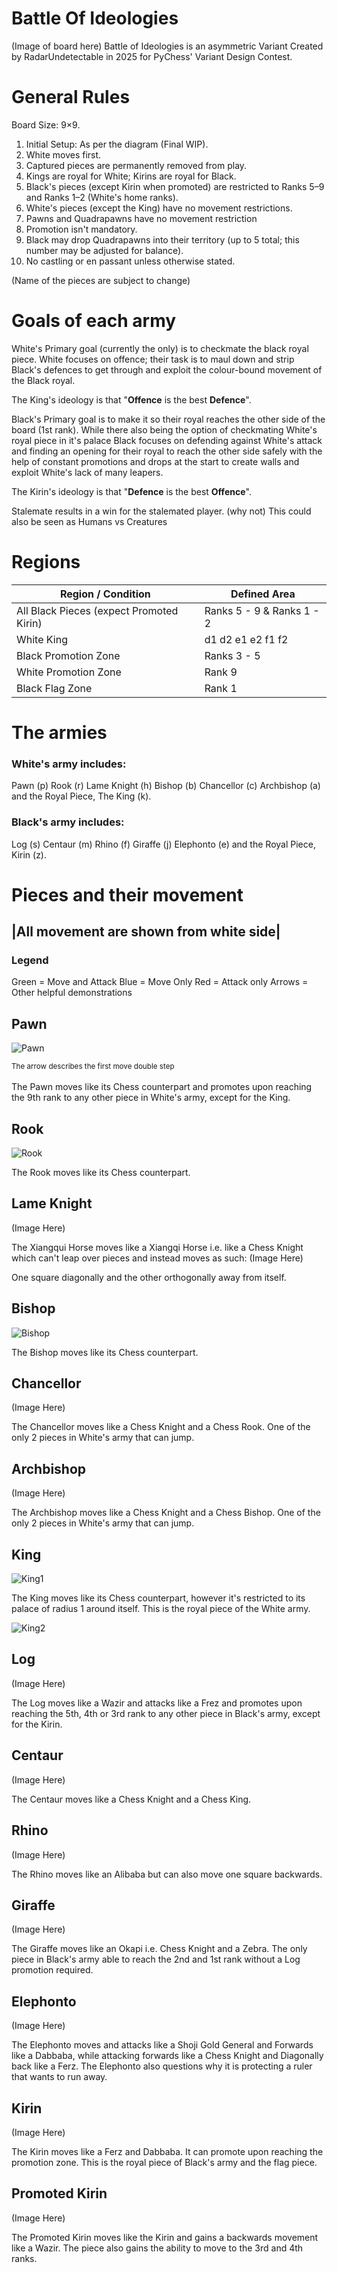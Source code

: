 # Battle Of Ideologies

(Image of board here)
Battle of Ideologies is an asymmetric Variant Created by RadarUndetectable in 2025 for PyChess' Variant Design Contest.

# General Rules
Board Size: 9×9.

1) Initial Setup: As per the diagram (Final WIP).
2) White moves first.
3) Captured pieces are permanently removed from play.
4) Kings are royal for White; Kirins are royal for Black.
5) Black's pieces (except Kirin when promoted) are restricted to Ranks 5–9 and Ranks 1–2 (White's home ranks).
6) White's pieces (except the King) have no movement restrictions.
7) Pawns and Quadrapawns have no movement restriction
8) Promotion isn't mandatory.
9) Black may drop Quadrapawns into their territory (up to 5 total; this number may be adjusted for balance).
10) No castling or en passant unless otherwise stated.

(Name of the pieces are subject to change)

# Goals of each army

White's Primary goal (currently the only) is to checkmate the black royal piece.
White focuses on offence; their task is to maul down and strip Black's defences to get through and exploit the colour-bound movement of the Black royal.

The King's ideology is that "**Offence** is the best **Defence**".

Black's Primary goal is to make it so their royal reaches the other side of the board (1st rank). While there also being the option of checkmating White's royal piece in it's palace
Black focuses on defending against White's attack and finding an opening for their royal to reach the other side safely with the help of constant promotions and drops at the start to create walls and exploit White's lack of many leapers.

The Kirin's ideology is that "**Defence** is the best **Offence**".

Stalemate results in a win for the stalemated player. (why not)
This could also be seen as Humans vs Creatures

# Regions
Region / Condition | Defined Area
--- | ---
All Black Pieces (expect Promoted Kirin) | Ranks 5 - 9 & Ranks 1 - 2
White King | d1 d2 e1 e2 f1 f2 
Black Promotion Zone | Ranks 3 - 5
White Promotion Zone | Rank 9
Black Flag Zone | Rank 1

# The armies

### White's army includes: 
Pawn (p)
Rook (r)
Lame Knight (h)
Bishop (b)
Chancellor (c)
Archbishop (a) 
and the Royal Piece, The King (k).

### Black's army includes: 
Log (s) 
Centaur (m)
Rhino (f)
Giraffe (j) 
Elephonto (e) 
and the Royal Piece, Kirin (z).

# Pieces and their movement

## |All movement are shown from white side|
### Legend
Green = Move and Attack
Blue = Move Only
Red = Attack only
Arrows = Other helpful demonstrations

## Pawn
![Pawn](https://cdn.discordapp.com/attachments/732661871261253843/1372114541659295795/image.png?ex=682598bf&is=6824473f&hm=88de4c8f1f07cb7b277104455a823e936e04c7d0215cc0d9983bcff0bef28df6&)

<sub> The arrow describes the first move double step </sub><br></br>
The Pawn moves like its Chess counterpart and promotes upon reaching the 9th rank to any other piece in White's army, except for the King.

## Rook
![Rook](https://cdn.discordapp.com/attachments/732661871261253843/1372115014734975016/image.png?ex=68259930&is=682447b0&hm=851ca79b8d1cc998ce3ee32c0e2d357ec510754a953c4202b5466629ade8617a&)

The Rook moves like its Chess counterpart.

## Lame Knight
(Image Here)

The Xiangqui Horse moves like a Xiangqi Horse i.e. like a Chess Knight which can't leap over pieces and instead moves as such:
(Image Here)

One square diagonally and the other orthogonally away from itself.

## Bishop
![Bishop](https://cdn.discordapp.com/attachments/732661871261253843/1372115378943033396/image.png?ex=68259987&is=68244807&hm=ed5eeea7006c1c1ac50e3dde40d4f43fc613fa1d33b7dd17246a6ef78359813c&)

The Bishop moves like its Chess counterpart.

## Chancellor
(Image Here)

The Chancellor moves like a Chess Knight and a Chess Rook. One of the only 2 pieces in White's army that can jump.

## Archbishop
(Image Here)

The Archbishop moves like a Chess Knight and a Chess Bishop. One of the only 2 pieces in White's army that can jump.

## King
![King1](https://cdn.discordapp.com/attachments/732661871261253843/1372115667372867645/image.png?ex=682599cb&is=6824484b&hm=bdc19b43657777756102bd619cfec0d0492bc48d56930687965e10772f2c1d9c&)

The King moves like its Chess counterpart, however it's restricted to its palace of radius 1 around itself. This is the royal piece of the White army.

![King2](https://cdn.discordapp.com/attachments/732661871261253843/1372115987620691998/image.png?ex=68259a18&is=68244898&hm=473b53b341faa117e38ca29a9a2c50d35cd6f647461c319d1146776b9d5c732b&)

## Log
(Image Here)

The Log moves like a Wazir and attacks like a Frez and promotes upon reaching the 5th, 4th or 3rd rank to any other piece in Black's army, except for the Kirin.

## Centaur
(Image Here)

The Centaur moves like a Chess Knight and a Chess King.

## Rhino
(Image Here)

The Rhino moves like an Alibaba but can also move one square backwards.

## Giraffe
(Image Here)

The Giraffe moves like an Okapi i.e. Chess Knight and a Zebra. The only piece in Black's army able to reach the 2nd and 1st rank without a Log promotion required.

## Elephonto
(Image Here)

The Elephonto moves and attacks like a Shoji Gold General and Forwards like a Dabbaba, while attacking forwards like a Chess Knight and Diagonally back like a Ferz.
The Elephonto also questions why it is protecting a ruler that wants to run away.

## Kirin
(Image Here)

The Kirin moves like a Ferz and Dabbaba. It can promote upon reaching the promotion zone. This is the royal piece of Black's army and the flag piece.

## Promoted Kirin
(Image Here)

The Promoted Kirin moves like the Kirin and gains a backwards movement like a Wazir. The piece also gains the ability to move to the 3rd and 4th ranks.
